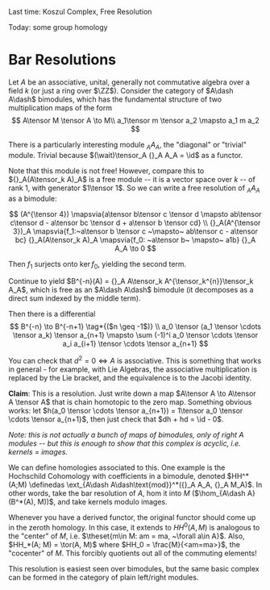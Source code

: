Last time: Koszul Complex, Free Resolution

Today: some group homology

# Bar Resolutions
Let $A$ be an associative, unital, generally not commutative algebra over a field $k$ (or just a ring over $\ZZ$). Consider the category of $A\dash A\dash$ bimodules, which has the fundamental structure of two multiplication maps of the form
$$
A\tensor M \tensor A \to M\\
a_1\tensor m \tensor a_2 \mapsto a_1 m a_2
$$

There is a particularly interesting module ${}_A A_A$, the "diagonal" or "trivial" module. Trivial because $(\wait)\tensor_A {}_A A_A = \id$ as a functor.

Note that this module is not free! However, compare this to ${}_A(A\tensor_k A)_A$ is a free module -- it is a vector space over $k$ -- of rank 1, with generator $1\tensor 1$. So we can write a free resolution of ${}_A A_A$ as a bimodule:

$$
(A^{\tensor 4}) \mapsvia{a\tensor b\tensor c \tensor d \mapsto ab\tensor c\tensor d - a\tensor bc \tensor d + a\tensor b \tensor cd} \\
{}_A(A^{\tensor 3})_A \mapsvia{f_1:~a\tensor b \tensor c ~\mapsto~ ab\tensor c - a\tensor bc} {}_A(A\tensor_k A)_A \mapsvia{f_0: ~a\tensor b~ \mapsto~ a1b} {}_A A_A \to 0
$$

Then $f_1$ surjects onto $\ker f_0$, yielding the second term.

Continue to yield $B^{-n}(A) = {}_A A\tensor_k A^{\tensor_k^{n}}\tensor_k A_A$, which is free as an $A\dash A\dash$ bimodule (it decomposes as a direct sum indexed by the middle term).

Then there is a differential
$$
B^{-n} \to B^{-n+1} \tag*{($n \geq -1$)} \\
a_0 \tensor (a_1 \tensor \cdots \tensor a_k) \tensor a_{n+1} \mapsto \sum (-1)^i a_0 \tensor \cdots \tensor a_i a_{i+1} \tensor \cdots \tensor a_{n+1}
$$

You can check that $d^2 = 0 \iff A$ is associative. This is something that works in general - for example, with Lie Algebras, the associative multiplication is replaced by the Lie bracket, and the equivalence is to the Jacobi identity.

**Claim**: This is a resolution. Just write down a map $A\tensor A \to A\tensor A \tensor A$ that is chain homotopic to the zero map. Something obvious works: let $h(a_0 \tensor \cdots \tensor a_{n+1}) = 1\tensor a_0 \tensor \cdots \tensor a_{n+1}$, then just check that $dh + hd = \id - 0$.

*Note: this is not actually a bunch of maps of bimodules, only of right $A$ modules -- but this is enough to show that this complex is acyclic, i.e. kernels = images.*

We can define homologies associated to this. One example is the Hochschild Cohomology with coefficients in a bimodule, denoted $HH^*(A;M) \definedas \ext_{A\dash A\dash\text{mod}}^*({}_A A_A, {}_A M_A)$. In other words, take the bar resolution of $A$, hom it into $M$ ($\hom_{A\dash A}(B^*(A), M))$, and take kernels modulo images.

Whenever you have a derived functor, the original functor should come up in the zeroth homology. In this case, it extends to $HH^0(A, M)$ is analogous to the "center" of $M$, i.e. $\theset{m\in M: am = ma, ~\forall a\in A}$. Also, $HH_*(A; M) = \tor(A, M)$ where $HH_0 = \frac{M}{<am=ma>}$, the "cocenter" of $M$. This forcibly quotients out all of the commuting elements!

This resolution is easiest seen over bimodules, but the same basic complex can be formed in the category of plain left/right modules.
